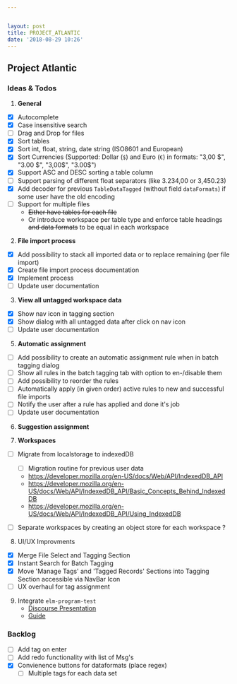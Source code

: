 ```yaml
---


layout: post
title: PROJECT_ATLANTIC
date: '2018-08-29 10:26'
---
```


## Project Atlantic

### Ideas & Todos

1. **General**

- [x] Autocomplete
- [x] Case insensitive search
- [ ] Drag and Drop for files
- [x] Sort tables
- [x] Sort int, float, string, date string (ISO8601 and European)
- [x] Sort Currencies (Supported: Dollar (`$`) and Euro (`€`) in formats: "3,00 $", "3.00 $", "3,00$", "3.00$")
- [x] Support ASC and DESC sorting a table column
- [ ] Support parsing of different float separators (like 3.234,00 or 3,450.23)
- [x] Add decoder for previous `TableDataTagged` (without field `dataFormats`) if some user have the old encoding
- [ ] Support for multiple files
  - ~~Either have tables for each file~~
  - Or introduce workspace per table type and enforce table headings ~~and data formats~~ to be equal in each workspace

2. **File import process**
- [x] Add possibility to stack all imported data or to replace remaining (per file import)
- [x] Create file import process documentation
- [x] Implement process
- [ ] Update user documentation

3. **View all untagged workspace data**
- [x] Show nav icon in tagging section
- [x] Show dialog with all untagged data after click on nav icon
- [ ] Update user documentation

5. **Automatic assignment**

- [ ] Add possibility to create an automatic assignment rule when in batch tagging dialog
- [ ] Show all rules in the batch tagging tab with option to en-/disable them
- [ ] Add possibility to reorder the rules
- [ ] Automatically apply (in given order) active rules to new and successful file imports
- [ ] Notify the user after a rule has applied and done it's job
- [ ] Update user documentation

6. **Suggestion assignment**

7. **Workspaces**

- [ ] Migrate from localstorage to indexedDB

  - [ ] Migration routine for previous user data

  - https://developer.mozilla.org/en-US/docs/Web/API/IndexedDB_API
  - https://developer.mozilla.org/en-US/docs/Web/API/IndexedDB_API/Basic_Concepts_Behind_IndexedDB
  - https://developer.mozilla.org/en-US/docs/Web/API/IndexedDB_API/Using_IndexedDB
- [ ] Separate workspaces by creating an object store for each workspace ?

8. UI/UX Improvments

- [x] Merge File Select and Tagging Section
- [x] Instant Search for Batch Tagging
- [x] Move 'Manage Tags' and 'Tagged Records' Sections into Tagging Section accessible via NavBar Icon
- [ ] UX overhaul for tag assignment

9. Integrate `elm-program-test`
   - [Discourse Presentation](https://discourse.elm-lang.org/t/elm-program-test-3-0-0-new-docs-support-for-http-and-ports/4235)
   - [Guide](https://elm-program-test.netlify.app)

### Backlog

- [ ] Add tag on enter
- [ ] Add redo functionality with list of Msg's
- [x] Convienence buttons for dataformats (place regex)
  - [ ] Multiple tags for each data set